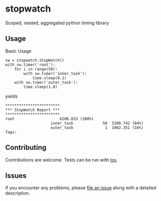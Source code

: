 # stopwatch
Scoped, nested, aggregated python timing library

Usage
-----

Basic Usage
```
sw = stopwatch.StopWatch()
with sw.timer('root'):
    for i in range(50):
        with sw.timer('inner_task'):
            time.sleep(0.1)
    with sw.timer('outer_task'):
        time.sleep(1.0)
```
yields
```
************************
*** StopWatch Report ***
************************
root                    6206.833 (100%)
                    inner_task             50  5200.742 (84%)
                    outer_task              1  1002.351 (16%)
Tags:
```

Contributing
------------
Contributions are welcome. Tests can be run with [tox][tox].

Issues
------
If you encounter any problems, please [file an issue][issues] along with a detailed description.

[issues]: https://github.com/dropbox/stopwatch/issues
[tox]: https://tox.readthedocs.org/en/latest/
